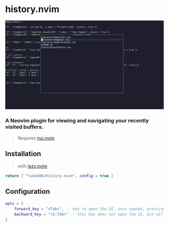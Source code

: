 # history.nvim

![screenshot](https://github.com/lukeb06/history.nvim/blob/master/.github/screenshot.png)

### A Neovim plugin for viewing and navigating your recently visited buffers.

> Requires [nui.nvim](https://github.com/MunifTanjim/nui.nvim)

## Installation

> with [lazy.nvim](https://lazy.folke.io/)

```lua
return { "lukeb06/history.nvim", config = true }
```

## Configuration

```lua
opts = {
    forward_key = "<Tab>", -- key to open the UI. once opened, pressing this key will cycle forward through the buffer history.
    backward_key = "<S-Tab>" -- this key does not open the UI, but will cycle backwards through the buffer history UI when open.
}
```
